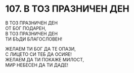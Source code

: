 # 107. В ТОЗ ПРАЗНИЧЕН ДЕН  
  
В ТОЗ ПРАЗНИЧЕН ДЕН  
ОТ БОГ ПОДАРЕН,  
В ТОЗ ПРАЗНИЧЕН ДЕН  
ТИ БЪДИ БЛАГОСЛОВЕН!  
  
ЖЕЛАЕМ ТИ БОГ ДА ТЕ ОПАЗИ,  
С ЛИЦЕТО СИ ТЕБ ДА ОСИЯЕ!  
ЖЕЛАЕМ ДА ТИ ПОКАЖЕ МИЛОСТ,  
МИР НЕБЕСЕН ДА ТИ ДАДЕ!  
  